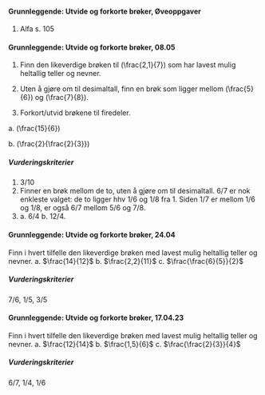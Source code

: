 #### Grunnleggende: Utvide og forkorte brøker,  Øveoppgaver

1. Alfa s. 105

#### Grunnleggende: Utvide og forkorte brøker,  08.05

1. Finn den likeverdige brøken til \(\frac{2,1}{7}\) som har lavest mulig heltallig teller og nevner.

2. Uten å gjøre om til desimaltall, finn en brøk som ligger mellom \(\frac{5}{6}\) og \(\frac{7}{8}\). 


3. Forkort/utvid brøkene til firedeler.

a. \(\frac{15}{6}\)

b. \(\frac{2}{\frac{2}{3}}\)

##### Vurderingskriterier

1. 3/10
2. Finner en brøk mellom de to, uten å gjøre om til desimaltall. 6/7 er nok enkleste valget: de to ligger hhv 1/6 og 1/8 fra 1. Siden 1/7 er mellom 1/6 og 1/8, er også 6/7 mellom 5/6 og 7/8.    
3. a. 6/4 b. 12/4.

#### Grunnleggende: Utvide og forkorte brøker,  24.04

Finn i hvert tilfelle den likeverdige brøken med lavest mulig heltallig teller og nevner.
a. $\frac{14}{12}$
b. $\frac{2,2}{11}$
c. $\frac{\frac{6}{5}}{2}$

##### Vurderingskriterier

7/6, 1/5, 3/5

#### Grunnleggende: Utvide og forkorte brøker,  17.04.23

Finn i hvert tilfelle den likeverdige brøken med lavest mulig heltallig teller og nevner.
a. $\frac{12}{14}$
b. $\frac{1,5}{6}$
c. $\frac{\frac{2}{3}}{4}$

##### Vurderingskriterier

6/7, 1/4, 1/6

